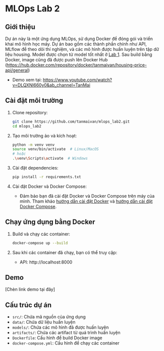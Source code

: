 # MLOps Lab 2

## Giới thiệu

Dự án này là một ứng dụng MLOps, sử dụng Docker để đóng gói và triển khai mô hình học máy. Dự án bao gồm các thành phần chính như API, MLflow để theo dõi thí nghiệm, và các mô hình được huấn luyện trên tập dữ liệu housing. Model được chọn từ model tốt nhất ở [Lab 1](https://github.com/tanmaivan/cs317). Sau build bằng Docker, image cũng đã được push lên Docker Hub (https://hub.docker.com/repository/docker/tanmaivan/housing-price-api/general)

- Demo xem tại: https://www.youtube.com/watch?v=DLQXNl660y0&ab_channel=TanMai

## Cài đặt môi trường

1. Clone repository:

    ```bash
    git clone https://github.com/tanmaivan/mlops_lab2.git
    cd mlops_lab2
    ```

2. Tạo môi trường ảo và kích hoạt:

    ```bash
    python -m venv venv
    source venv/bin/activate  # Linux/MacOS
    # hoặc
    .\venv\Scripts\activate  # Windows
    ```

3. Cài đặt dependencies:

    ```bash
    pip install -r requirements.txt
    ```

4. Cài đặt Docker và Docker Compose:
    - Đảm bảo bạn đã cài đặt Docker và Docker Compose trên máy của mình. Tham khảo [hướng dẫn cài đặt Docker](https://docs.docker.com/get-docker/) và [hướng dẫn cài đặt Docker Compose](https://docs.docker.com/compose/install/).

## Chạy ứng dụng bằng Docker

1. Build và chạy các container:

    ```bash
    docker-compose up --build
    ```

2. Sau khi các container đã chạy, bạn có thể truy cập:
    - API: http://localhost:8000

## Demo

[Chèn link demo tại đây]




## Cấu trúc dự án

-   `src/`: Chứa mã nguồn của ứng dụng
-   `data/`: Chứa dữ liệu huấn luyện
-   `models/`: Chứa các mô hình đã được huấn luyện
-   `artifacts/`: Chứa các artifact từ quá trình huấn luyện
-   `Dockerfile`: Cấu hình để build Docker image
-   `docker-compose.yml`: Cấu hình để chạy các container

